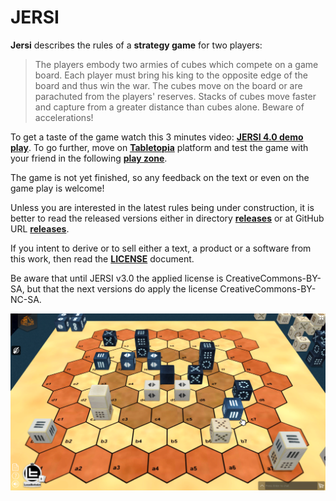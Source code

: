 # JERSI



**Jersi** describes the rules of a **strategy game** for two players:

> The players embody two armies of cubes which compete on a game board. Each player must bring his king to the opposite edge of the board and thus win the war. The cubes move on the board or are parachuted from the players' reserves. Stacks of cubes move faster and capture from a greater distance than cubes alone. Beware of accelerations!

To get a taste of the game watch this 3 minutes video: [**JERSI 4.0 demo play**](https://www.youtube.com/watch?v=IrIyDZNiCGI). To go further, move on [**Tabletopia**](https://tabletopia.com/) platform and test the game with your friend in the following  **[play zone](https://tabletopia.com/workshop/widget/jersi-ae2mkk/680x340)**.

The game is not yet finished, so any feedback on the text or even on the game play is welcome!

Unless you are interested in the latest rules being under construction, it is better to read the released versions either in directory [**releases**](./releases) or at GitHub URL [**releases**](https://github.com/LucasBorboleta/jersi/releases).

If you intent to derive or to sell either a text, a product or a software from this work, then read the [**LICENSE**](./docs/LICENSE.md) document. 

Be aware that until JERSI v3.0 the applied license is CreativeCommons-BY-SA, but that the next versions do apply the license CreativeCommons-BY-NC-SA. 

![](./pictures/fictive-game.png)
